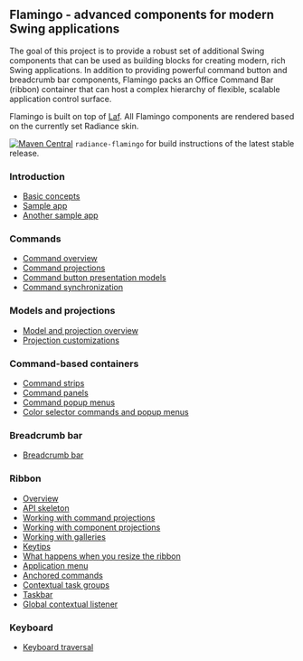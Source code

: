 ## Flamingo - advanced components for modern Swing applications

The goal of this project is to provide a robust set of additional Swing components that can be used as building blocks for creating modern, rich Swing applications. In addition to providing powerful command button and breadcrumb bar components, Flamingo packs an Office Command Bar (ribbon) container that can host a complex hierarchy of flexible, scalable application control surface.

Flamingo is built on top of [Laf](../theming/overview.md). All Flamingo components are rendered based on the currently set Radiance skin.

[![Maven Central](https://maven-badges.herokuapp.com/maven-central/org.pushing-pixels/radiance-flamingo/badge.svg)](https://maven-badges.herokuapp.com/maven-central/org.pushing-pixels/radiance-flamingo) `radiance-flamingo` for build instructions of the latest stable release.

### Introduction

* [Basic concepts](Intro.md)
* [Sample app](Sample.md)
* [Another sample app](AnotherSample.md)

### Commands

* [Command overview](Command.md)
* [Command projections](CommandProjections.md)
* [Command button presentation models](CommandButtonPresentation.md)
* [Command synchronization](CommandSynchronization.md)

### Models and projections

* [Model and projection overview](ModelProjectionOverview.md)
* [Projection customizations](ProjectionCustomization.md)

### Command-based containers

* [Command strips](CommandStrip.md)
* [Command panels](CommandPanel.md)
* [Command popup menus](CommandPopupMenu.md)
* [Color selector commands and popup menus](ColorSelectorCommand.md)

### Breadcrumb bar

* [Breadcrumb bar](BreadcrumbBar.md)

### Ribbon

* [Overview](RibbonOverview.md)
* [API skeleton](RibbonApiSkeleton.md)
* [Working with command projections](RibbonBandCommandProjections.md)
* [Working with component projections](RibbonBandComponentProjections.md)
* [Working with galleries](RibbonBandGalleries.md)
* [Keytips](RibbonKeytips.md)
* [What happens when you resize the ribbon](RibbonResizing.md)
* [Application menu](RibbonApplicationMenu.md)
* [Anchored commands](RibbonAnchoredCommands.md)
* [Contextual task groups](RibbonContextualTaskGroups.md)
* [Taskbar](RibbonTaskbar.md)
* [Global contextual listener](RibbonContextualListener.md)

### Keyboard

* [Keyboard traversal](KeyboardTraversal.md)
